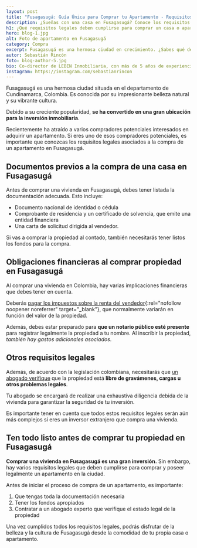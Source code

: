 ```yaml
---
layout: post
title: "Fusagasugá: Guía Única para Comprar tu Apartamento - Requisitos Esenciales"
description: ¿Sueñas con una casa en Fusagasugá? Conoce los requisitos legales y financieros de manera clara y sencilla. Haz realidad tu inversión con nuestra guía experta
h1: ¿Qué requisitos legales deben cumplirse para comprar un casa o apartamento en Fusagasugá?
hero: blog-1.jpg
alt: Foto de apartamento en Fusagasugá
category: Compra
excerpt: Fusagasugá es una hermosa ciudad en crecimiento. ¿Sabes qué debes tener listo para comprar casa allí? Nosotros te decimos
autor: Sebastián Rincón
foto: blog-author-5.jpg
bio: Co-director de LEBEN Inmobiliaria, con más de 5 años de experiencia en el mercado de propiedades de Fusagasugá. Disfruta compartiendo lo que lo enamora de vivir en esta floreciente ciudad.
instagram: https://instagram.com/sebastianrincon
---
```

Fusagasugá es una hermosa ciudad situada en el departamento de Cundinamarca, Colombia. Es conocida por su impresionante belleza natural y su vibrante cultura.

Debido a su creciente popularidad, **se ha convertido en una gran ubicación para la inversión inmobiliaria**.

Recientemente ha atraído a varios compradores potenciales interesados en adquirir un apartamento. Si eres uno de esos compradores potenciales, es importante que conozcas los requisitos legales asociados a la compra de un apartamento en Fusagasugá.

## Documentos previos a la compra de una casa en Fusagasugá

Antes de comprar una vivienda en Fusagasugá, debes tener listada la documentación adecuada. Esto incluye:

* Documento nacional de identidad o cédula
* Comprobante de residencia y un certificado de solvencia, que emite una entidad financiera
* Una carta de solicitud dirigida al vendedor.

Si vas a comprar la propiedad al contado, también necesitarás tener listos los fondos para la compra.

## Obligaciones financieras al comprar propiedad en Fusagasugá

Al comprar una vivienda en Colombia, hay varias implicaciones financieras que debes tener en cuenta.

Deberás [pagar los impuestos sobre la renta del vendedor](https://www.rcnradio.com/economia/lo-que-debera-pagar-de-impuesto-si-quiere-vender-su-casa-con-nueva-reforma-tributaria){:rel="nofollow noopener noreferrer" target="_blank"}, que normalmente variarán en función del valor de la propiedad.  
  
Además, debes estar preparado para **que un notario público esté presente** para registrar legalmente la propiedad a tu nombre. Al inscribir la propiedad, *también hay gastos adicionales asociados*.

## Otros requisitos legales

Además, de acuerdo con la legislación colombiana, necesitarás que [un abogado verifique]({{'contacto'|relative_url}}) que la propiedad está **libre de gravámenes, cargas u otros problemas legales**.

Tu abogado se encargará de realizar una exhaustiva diligencia debida de la vivienda para garantizar la seguridad de tu inversión.

Es importante tener en cuenta que todos estos requisitos legales serán aún más complejos si eres un inversor extranjero que compra una vivienda.

## Ten todo listo antes de comprar tu propiedad en Fusagasugá

**Comprar una vivienda en Fusagasugá es una gran inversión.** Sin embargo, hay varios requisitos legales que deben cumplirse para comprar y poseer legalmente un apartamento en la ciudad.

Antes de iniciar el proceso de compra de un apartamento, es importante:

1. Que tengas toda la documentación necesaria
2. Tener los fondos apropiados
3. Contratar a un abogado experto que verifique el estado legal de la propiedad

Una vez cumplidos todos los requisitos legales, podrás disfrutar de la belleza y la cultura de Fusagasugá desde la comodidad de tu propia casa o apartamento.
